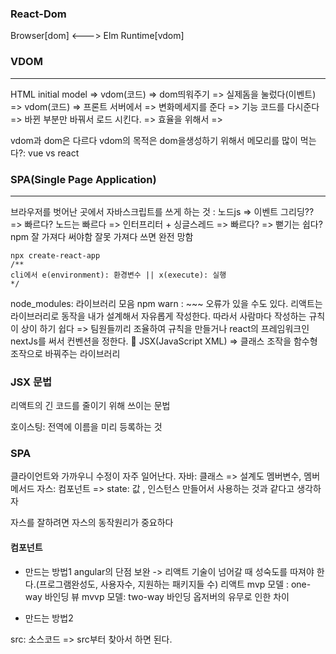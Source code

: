 
### React-Dom

Browser[dom] <---> Elm Runtime[vdom]

### VDOM
--- 
HTML
initial model =>  vdom(코드) =>  dom띄워주기 => 실제돔을 눌렀다(이벤트) => vdom(코드)
=> 프론트 서버에서 => 변화메세지를 준다 => 기능 코드를 다시준다 => 바뀐 부분만 바꿔서 로드 시킨다. => 효율을 위해서 =>

vdom과 dom은 다르다 vdom의 목적은 dom을생성하기 위해서 
메모리를 많이 먹는다?: vue vs react




### SPA(Single Page Application)
---

브라우저를 벗어난 곳에서 자바스크립트를 쓰게 하는 것 : 노드js => 이벤트 그리딩?? => 빠르다?
노드는 빠르다 => 인터프리터 + 싱글스레드 => 빠르다? => 뻗기는 쉽다?
npm 잘 가져다 써야함 잘못 가져다 쓰면 완전 망함


```shell
npx create-react-app
/**
cli에서 e(environment): 환경변수 || x(execute): 실행
*/
```


node_modules: 라이브러리 모음
npm warn : ~~~ 오류가 있을 수도 있다.
리액트는 라이브러리로 동작을 내가 설계해서 자유롭게 작성한다. 따라서 사람마다 작성하는 규칙이 상이 하기 쉽다 => 팀원들끼리 조율하여 규칙을 만들거나 react의 프레임워크인 nextJs를 써서 컨벤션을 정한다.

JSX(JavaScript XML) => 클래스 조작을 함수형 조작으로 바꿔주는 라이브러리



### JSX 문법
리액트의 긴 코드를 줄이기 위해 쓰이는 문법

호이스팅: 전역에 이름을 미리 등록하는 것

### SPA
클라이언트와 가까우니 수정이 자주 일어난다.
자바: 클래스 => 설계도 멤버변수, 멤버메서드
자스: 컴포넌트 => state: 값 , 인스턴스 만들어서 사용하는 것과 같다고 생각하자


자스를 잘하려면 자스의 동작원리가 중요하다

#### 컴포넌트
- 만드는 방법1
angular의 단점 보완 -> 리액트
기술이 넘어갈 때 성숙도를 따져야 한다.(프로그램완성도, 사용자수, 지원하는 패키지들 수)
리액트 mvp 모델 : one-way 바인딩
뷰 mvvp 모델: two-way 바인딩
옵저버의 유무로 인한 차이


- 만드는 방법2




src: 소스코드 => src부터 찾아서 하면 된다.
